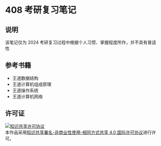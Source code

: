 # 408 考研复习笔记

## 说明

该笔记仅为 2024 考研复习过程中根据个人习惯、掌握程度所作，并不具有普适性

## 参考书籍

- 王道数据结构
- 王道计算机组成原理
- 王道操作系统
- 王道计算机网络

## 许可证

<a rel="license" href="http://creativecommons.org/licenses/by-nc-sa/4.0/"><img alt="知识共享许可协议" style="border-width:0" src="https://i.creativecommons.org/l/by-nc-sa/4.0/88x31.png" />
</a><br />本作品采用<a rel="license" href="http://creativecommons.org/licenses/by-nc-sa/4.0/">知识共享署名-非商业性使用-相同方式共享 4.0 国际许可协议</a>进行许可。







